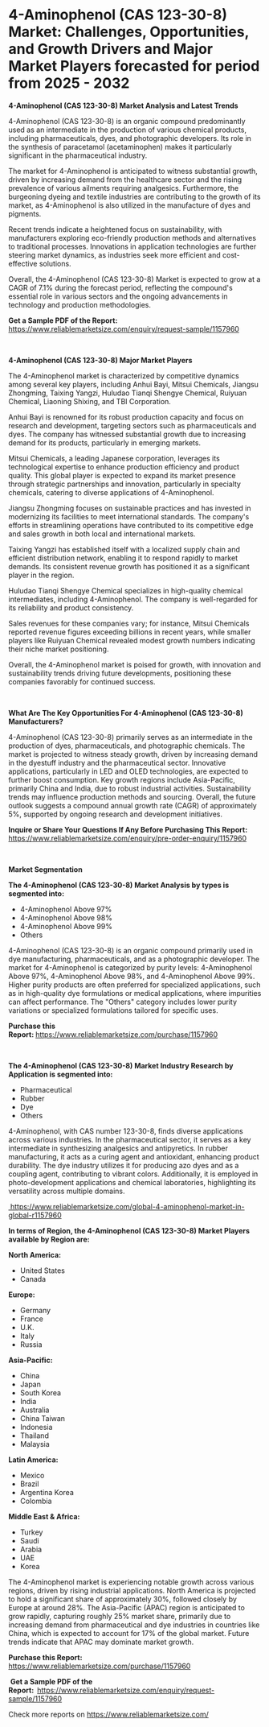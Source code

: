 <p><h1>4-Aminophenol (CAS 123-30-8) Market: Challenges, Opportunities, and Growth Drivers and Major Market Players forecasted for period from 2025 - 2032</h1></p><p><strong>4-Aminophenol (CAS 123-30-8) Market Analysis and Latest Trends</strong></p>
<p><p>4-Aminophenol (CAS 123-30-8) is an organic compound predominantly used as an intermediate in the production of various chemical products, including pharmaceuticals, dyes, and photographic developers. Its role in the synthesis of paracetamol (acetaminophen) makes it particularly significant in the pharmaceutical industry. </p><p>The market for 4-Aminophenol is anticipated to witness substantial growth, driven by increasing demand from the healthcare sector and the rising prevalence of various ailments requiring analgesics. Furthermore, the burgeoning dyeing and textile industries are contributing to the growth of its market, as 4-Aminophenol is also utilized in the manufacture of dyes and pigments.</p><p>Recent trends indicate a heightened focus on sustainability, with manufacturers exploring eco-friendly production methods and alternatives to traditional processes. Innovations in application technologies are further steering market dynamics, as industries seek more efficient and cost-effective solutions.</p><p>Overall, the 4-Aminophenol (CAS 123-30-8) Market is expected to grow at a CAGR of 7.1% during the forecast period, reflecting the compound's essential role in various sectors and the ongoing advancements in technology and production methodologies.</p></p>
<p><strong>Get a Sample PDF of the Report:&nbsp;</strong> <a href="https://www.reliablemarketsize.com/enquiry/request-sample/1157960?utm_campaign=2005&utm_medium=2&utm_source=Github&utm_content=ia&utm_term=01022025&utm_id=4-aminophenol-cas-123-30-8">https://www.reliablemarketsize.com/enquiry/request-sample/1157960</a></p>
<p>&nbsp;</p>
<p><strong>4-Aminophenol (CAS 123-30-8) Major Market Players</strong></p>
<p><p>The 4-Aminophenol market is characterized by competitive dynamics among several key players, including Anhui Bayi, Mitsui Chemicals, Jiangsu Zhongming, Taixing Yangzi, Huludao Tianqi Shengye Chemical, Ruiyuan Chemical, Liaoning Shixing, and TBI Corporation. </p><p>Anhui Bayi is renowned for its robust production capacity and focus on research and development, targeting sectors such as pharmaceuticals and dyes. The company has witnessed substantial growth due to increasing demand for its products, particularly in emerging markets.</p><p>Mitsui Chemicals, a leading Japanese corporation, leverages its technological expertise to enhance production efficiency and product quality. This global player is expected to expand its market presence through strategic partnerships and innovation, particularly in specialty chemicals, catering to diverse applications of 4-Aminophenol.</p><p>Jiangsu Zhongming focuses on sustainable practices and has invested in modernizing its facilities to meet international standards. The company's efforts in streamlining operations have contributed to its competitive edge and sales growth in both local and international markets.</p><p>Taixing Yangzi has established itself with a localized supply chain and efficient distribution network, enabling it to respond rapidly to market demands. Its consistent revenue growth has positioned it as a significant player in the region.</p><p>Huludao Tianqi Shengye Chemical specializes in high-quality chemical intermediates, including 4-Aminophenol. The company is well-regarded for its reliability and product consistency.</p><p>Sales revenues for these companies vary; for instance, Mitsui Chemicals reported revenue figures exceeding billions in recent years, while smaller players like Ruiyuan Chemical revealed modest growth numbers indicating their niche market positioning. </p><p>Overall, the 4-Aminophenol market is poised for growth, with innovation and sustainability trends driving future developments, positioning these companies favorably for continued success.</p></p>
<p>&nbsp;</p>
<p><strong>What Are The Key Opportunities For 4-Aminophenol (CAS 123-30-8) Manufacturers?</strong></p>
<p><p>4-Aminophenol (CAS 123-30-8) primarily serves as an intermediate in the production of dyes, pharmaceuticals, and photographic chemicals. The market is projected to witness steady growth, driven by increasing demand in the dyestuff industry and the pharmaceutical sector. Innovative applications, particularly in LED and OLED technologies, are expected to further boost consumption. Key growth regions include Asia-Pacific, primarily China and India, due to robust industrial activities. Sustainability trends may influence production methods and sourcing. Overall, the future outlook suggests a compound annual growth rate (CAGR) of approximately 5%, supported by ongoing research and development initiatives.</p></p>
<p><strong>Inquire or Share Your Questions If Any Before Purchasing This Report:</strong> <a href="https://www.reliablemarketsize.com/enquiry/pre-order-enquiry/1157960?utm_campaign=2005&utm_medium=2&utm_source=Github&utm_content=ia&utm_term=01022025&utm_id=4-aminophenol-cas-123-30-8">https://www.reliablemarketsize.com/enquiry/pre-order-enquiry/1157960</a></p>
<p>&nbsp;</p>
<p><strong>Market Segmentation</strong></p>
<p><strong>The 4-Aminophenol (CAS 123-30-8) Market Analysis by types is segmented into:</strong></p>
<p><ul><li>4-Aminophenol Above 97%</li><li>4-Aminophenol Above 98%</li><li>4-Aminophenol Above 99%</li><li>Others</li></ul></p>
<p><p>4-Aminophenol (CAS 123-30-8) is an organic compound primarily used in dye manufacturing, pharmaceuticals, and as a photographic developer. The market for 4-Aminophenol is categorized by purity levels: 4-Aminophenol Above 97%, 4-Aminophenol Above 98%, and 4-Aminophenol Above 99%. Higher purity products are often preferred for specialized applications, such as in high-quality dye formulations or medical applications, where impurities can affect performance. The "Others" category includes lower purity variations or specialized formulations tailored for specific uses.</p></p>
<p><strong>Purchase this Report:&nbsp;</strong><a href="https://www.reliablemarketsize.com/purchase/1157960?utm_campaign=2005&utm_medium=2&utm_source=Github&utm_content=ia&utm_term=01022025&utm_id=4-aminophenol-cas-123-30-8">https://www.reliablemarketsize.com/purchase/1157960</a></p>
<p>&nbsp;</p>
<p><strong>The 4-Aminophenol (CAS 123-30-8) Market Industry Research by Application is segmented into:</strong></p>
<p><ul><li>Pharmaceutical</li><li>Rubber</li><li>Dye</li><li>Others</li></ul></p>
<p><p>4-Aminophenol, with CAS number 123-30-8, finds diverse applications across various industries. In the pharmaceutical sector, it serves as a key intermediate in synthesizing analgesics and antipyretics. In rubber manufacturing, it acts as a curing agent and antioxidant, enhancing product durability. The dye industry utilizes it for producing azo dyes and as a coupling agent, contributing to vibrant colors. Additionally, it is employed in photo-development applications and chemical laboratories, highlighting its versatility across multiple domains.</p></p>
<p><a href="https://www.reliablemarketsize.com/global-4-aminophenol-market-in-global-r1157960?utm_campaign=2005&utm_medium=2&utm_source=Github&utm_content=ia&utm_term=01022025&utm_id=4-aminophenol-cas-123-30-8">&nbsp;https://www.reliablemarketsize.com/global-4-aminophenol-market-in-global-r1157960</a></p>
<p><strong>In terms of Region, the 4-Aminophenol (CAS 123-30-8) Market Players available by Region are:</strong></p>
<p>
    <p> <strong> North America: </strong>
        <ul>
            <li>United States</li>
            <li>Canada</li>
        </ul>
        </p> 
    <p> <strong> Europe: </strong>
        <ul>
            <li>Germany</li>
            <li>France</li>
            <li>U.K.</li>
            <li>Italy</li>
            <li>Russia</li>
        </ul>
        </p> 
    <p> <strong> Asia-Pacific: </strong>
        <ul>
            <li>China</li>
            <li>Japan</li>
            <li>South Korea</li>
            <li>India</li>
            <li>Australia</li>
            <li>China Taiwan</li>
            <li>Indonesia</li>
            <li>Thailand</li>
            <li>Malaysia</li>
        </ul>
        </p> 
    <p> <strong> Latin America: </strong>
        <ul>
            <li>Mexico</li>
            <li>Brazil</li>
            <li>Argentina Korea</li>
            <li>Colombia</li>
        </ul>
        </p> 
    <p> <strong> Middle East & Africa: </strong>
        <ul>
            <li>Turkey</li>
            <li>Saudi</li>
            <li>Arabia</li>
            <li>UAE</li>
            <li>Korea</li>
        </ul>
    </p>
    </p>
<p><p>The 4-Aminophenol market is experiencing notable growth across various regions, driven by rising industrial applications. North America is projected to hold a significant share of approximately 30%, followed closely by Europe at around 28%. The Asia-Pacific (APAC) region is anticipated to grow rapidly, capturing roughly 25% market share, primarily due to increasing demand from pharmaceutical and dye industries in countries like China, which is expected to account for 17% of the global market. Future trends indicate that APAC may dominate market growth.</p></p>
<p><strong>Purchase this Report: </strong><a href="https://www.reliablemarketsize.com/purchase/1157960?utm_campaign=2005&utm_medium=2&utm_source=Github&utm_content=ia&utm_term=01022025&utm_id=4-aminophenol-cas-123-30-8">https://www.reliablemarketsize.com/purchase/1157960</a></p>
<p>&nbsp;<strong>Get a Sample PDF of the Report:&nbsp;&nbsp;</strong><a href="https://www.reliablemarketsize.com/enquiry/request-sample/1157960?utm_campaign=2005&utm_medium=2&utm_source=Github&utm_content=ia&utm_term=01022025&utm_id=4-aminophenol-cas-123-30-8">https://www.reliablemarketsize.com/enquiry/request-sample/1157960</a></p>
<p><strong></strong></p>
<p>Check more reports on <a href="https://www.reliablemarketsize.com/?utm_campaign=2005&utm_medium=2&utm_source=Github&utm_content=ia&utm_term=01022025&utm_id=4-aminophenol-cas-123-30-8">https://www.reliablemarketsize.com/</a></p>